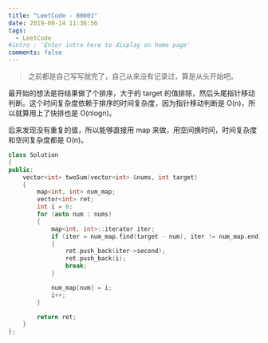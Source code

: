 ```yaml
---
title: "LeetCode - 00001"
date: 2019-08-14 11:36:56
tags:
  - LeetCode
#intro : 'Enter intro here to display on home page'
comments: false
---
```


> 之前都是自己写写就完了，自己从来没有记录过，算是从头开始吧。

最开始的想法是将结果做了个排序，大于的 target 的值排除，然后头尾指针移动判断。这个时间复杂度依赖于排序的时间复杂度，因为指针移动判断是 O(n)，所以就算用上了快排也是 O(nlogn)。

后来发现没有重复的值，所以能够直接用 map 来做，用空间换时间，时间复杂度和空间复杂度都是 O(n)。

```cpp
class Solution
{
public:
	vector<int> twoSum(vector<int> &nums, int target)
	{
		map<int, int> num_map;
		vector<int> ret;
		int i = 0;
		for (auto num : nums)
		{
			map<int, int>::iterator iter;
			if (iter = num_map.find(target - num), iter != num_map.end())
			{
				ret.push_back(iter->second);
				ret.push_back(i);
				break;
			}

			num_map[num] = i;
			i++;
		}

		return ret;
	}
};
```
